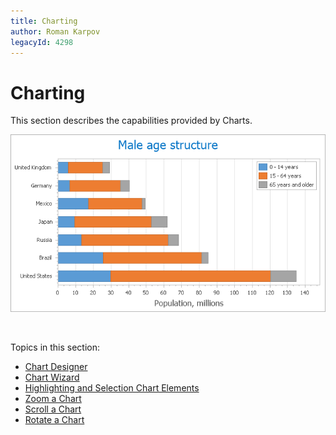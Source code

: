 ```yaml
---
title: Charting
author: Roman Karpov
legacyId: 4298
---
```

# Charting
This section describes the capabilities provided by Charts.

![Charts_Main](../images/img9057.png)

&nbsp;

Topics in this section:
* [Chart Designer](charting/chart-designer.md)
* [Chart Wizard](charting/chart-wizard.md)
* [Highlighting and Selection Chart Elements](charting/highlighting-and-selection-chart-elements.md)
* [Zoom a Chart](charting/zoom-a-chart.md)
* [Scroll a Chart](charting/scroll-a-chart.md)
* [Rotate a Chart](charting/rotate-a-chart.md)
